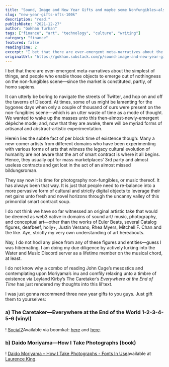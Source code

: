 ```yaml
---
title: "Sound, Image and New Year Gifts and maybe some Nonfungibles—also, SEO plase GM and perchance an NFT 100K EOY LFG"
slug: "new-year-gifts-nfts-100k"
description: "read."
publishDate: "2021-12-27"
author: "Gokhan Turhan"
tags: ["finance", "art", "technology", "culture", "writing"]
category: "finance"
featured: false
readingTime: 2
excerpt: "I bet that there are ever-emergent meta-narratives about the simplest of things, and people who enable those objects to emerge out of nothingness on the non-fungibles scene—since the market is constit..."
originalUrl: "https://gokhan.substack.com/p/sound-image-and-new-year-gifts-and"
---
```


I bet that there are ever-emergent meta-narratives about the simplest of things, and people who enable those objects to emerge out of nothingness on the non-fungibles scene—since the market is constituted, partly, of homo sapiens.

It can utterly be boring to navigate the streets of Twitter, and hop on and off the taverns of Discord. At times, some of us might be lamenting for the bygones days when only a couple of thousand of ours were present on the non-fungibles scene—which is an utter waste of time as a mode of thought. We wanted to wake up the masses unto this then-almost-newly-emergent dépêche mode; and, now that they are awake, there will be myriad forms of artisanal and abstract-artistic experimentation.

Herein lies the subtle fact of per block time of existence though: Many a new-comer artists from different domains who have been experimenting with various forms of arts that witness the legacy cultural evolution of humanity are not aware that the art of smart contract is where it all begins. Hence, they usually opt for mass marketplaces’ 3rd party and almost useless contracts and get lost in the act of an almost missed bildungsroman.

They say now it is time for photography non-fungibles, or music thereof. It has always been that way. It is just that people need to re-balance into a more pervasive form of cultural and strictly digital objects to leverage their net gains unto fresh and novel horizons through the uncanny valley of this primordial smart contract soup.

I do not think we have so far witnessed an original artistic take that would be deemed as web3 native in domains of sound art/ music, photography, and conceptual art—other than the works of Euler Beats, several Catalog figures, deafbeef, holly+, Justin Versano, Rhea Myers, Mitchell F. Chan and the like. Aye, strictly my very own understanding of art hereabouts.

Nay, I do not hodl any piece from any of these figures and entities—guess I was hibernating. I am doing my due diligence by actively lurking into the Water and Music Discord server as a lifetime member on the musical chord, at least.

I do not know why a combo of reading John Cage’s mesostics and contemplating upon Moriyama’s inu and comfily relaxing unto a timbre of existence via Leyland Kirby’s The Caretaker’s *Everywhere at the End of Time* has just rendered my thoughts into this lil’text. 

I was just gonna recommend three new year gifts to you guys. Just gift them to yourselves:

### a) The Caretaker—Everywhere at the End of the World 1-2-3-4-5-6 (vinyl)

! [Social2](https://bucketeer-e05bbc84-baa3-437e-9518-adb32be77984.s3.amazonaws.com/public/images/6db421b6-021d-4c7d-a3ec-f7c1b1c1a3bd_600x593.jpeg)Available via boomkat: [here](https://boomkat.com/products/everywhere-at-the-end-of-time-stages-1-3) and [here](https://boomkat.com/products/everywhere-at-the-end-of-time-stages-4-6-22ef1a10-fb61-419b-a4f6-356adbe834a9).

### b) Daido Moriyama—How I Take Photographs (book)

! [Daido Moriyama – How I Take Photographs - Fonts In Use](https://bucketeer-e05bbc84-baa3-437e-9518-adb32be77984.s3.amazonaws.com/public/images/baf6d8e8-a969-405b-90d0-9ac7973dd732_1340x860.jpeg)available at [Laurence King](https://www.laurenceking.com/us/product/daido-moriyama/).